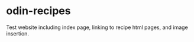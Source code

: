 # odin-recipes
Test website including index page, linking to recipe html pages, and image insertion.